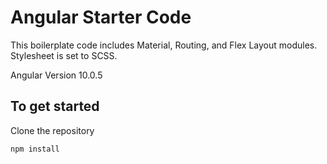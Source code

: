 # Angular Starter Code

This boilerplate code includes Material, Routing, and Flex Layout modules. Stylesheet is set to SCSS.

Angular Version 10.0.5

## To get started

Clone the repository

`npm install`

